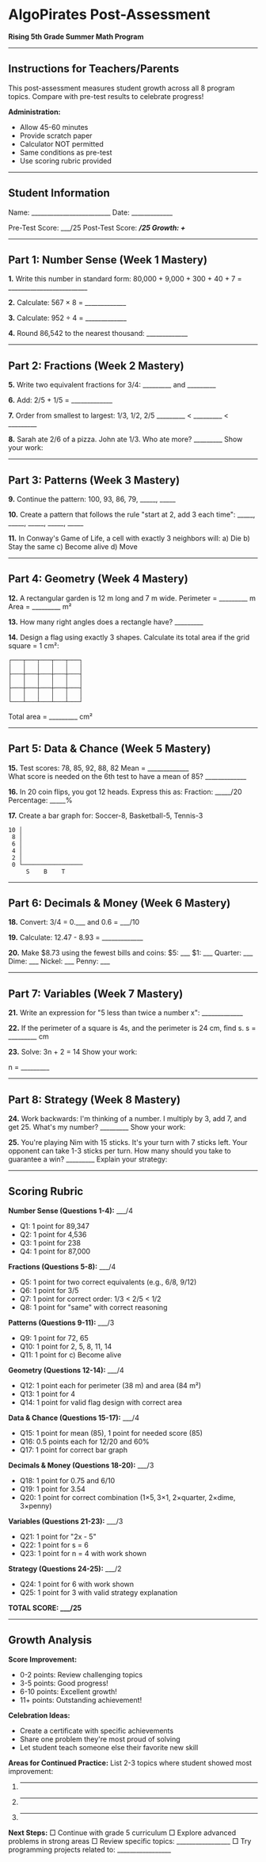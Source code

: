 # AlgoPirates Post-Assessment
**Rising 5th Grade Summer Math Program**

---

## Instructions for Teachers/Parents

This post-assessment measures student growth across all 8 program topics. Compare with pre-test results to celebrate progress!

**Administration:**
- Allow 45-60 minutes
- Provide scratch paper
- Calculator NOT permitted
- Same conditions as pre-test
- Use scoring rubric provided

---

## Student Information

Name: _________________________ Date: _____________

Pre-Test Score: ___/25    Post-Test Score: ___/25    Growth: +___

---

## Part 1: Number Sense (Week 1 Mastery)

**1.** Write this number in standard form: 
80,000 + 9,000 + 300 + 40 + 7 = _________________________

**2.** Calculate: 567 × 8 = _____________

**3.** Calculate: 952 ÷ 4 = _____________

**4.** Round 86,542 to the nearest thousand: _____________

---

## Part 2: Fractions (Week 2 Mastery)

**5.** Write two equivalent fractions for 3/4: _________ and _________

**6.** Add: 2/5 + 1/5 = _____________

**7.** Order from smallest to largest: 1/3, 1/2, 2/5
_________ < _________ < _________

**8.** Sarah ate 2/6 of a pizza. John ate 1/3. Who ate more? _________
Show your work:

---

## Part 3: Patterns (Week 3 Mastery)

**9.** Continue the pattern: 100, 93, 86, 79, _____, _____

**10.** Create a pattern that follows the rule "start at 2, add 3 each time":
_____, _____, _____, _____, _____

**11.** In Conway's Game of Life, a cell with exactly 3 neighbors will:
a) Die    b) Stay the same    c) Become alive    d) Move

---

## Part 4: Geometry (Week 4 Mastery)

**12.** A rectangular garden is 12 m long and 7 m wide.
Perimeter = _________ m    Area = _________ m²

**13.** How many right angles does a rectangle have? _________

**14.** Design a flag using exactly 3 shapes. Calculate its total area if the grid square = 1 cm²:
```
┌───┬───┬───┬───┬───┐
│   │   │   │   │   │
├───┼───┼───┼───┼───┤
│   │   │   │   │   │
├───┼───┼───┼───┼───┤
│   │   │   │   │   │
└───┴───┴───┴───┴───┘
```
Total area = _________ cm²

---

## Part 5: Data & Chance (Week 5 Mastery)

**15.** Test scores: 78, 85, 92, 88, 82
Mean = _____________    
What score is needed on the 6th test to have a mean of 85? _____________

**16.** In 20 coin flips, you got 12 heads. Express this as:
Fraction: _____/20    Percentage: _____%

**17.** Create a bar graph for: Soccer-8, Basketball-5, Tennis-3
```
10 │
 8 │
 6 │
 4 │
 2 │
 0 └─────────────────
     S    B    T
```

---

## Part 6: Decimals & Money (Week 6 Mastery)

**18.** Convert: 3/4 = 0.___    and    0.6 = ___/10

**19.** Calculate: 12.47 - 8.93 = _____________

**20.** Make $8.73 using the fewest bills and coins:
$5: ___  $1: ___  Quarter: ___  Dime: ___  Nickel: ___  Penny: ___

---

## Part 7: Variables (Week 7 Mastery)

**21.** Write an expression for "5 less than twice a number x": _____________

**22.** If the perimeter of a square is 4s, and the perimeter is 24 cm, find s.
s = _________ cm

**23.** Solve: 3n + 2 = 14
Show your work:


n = _________

---

## Part 8: Strategy (Week 8 Mastery)

**24.** Work backwards: I'm thinking of a number. I multiply by 3, add 7, and get 25.
What's my number? _________
Show your work:


**25.** You're playing Nim with 15 sticks. It's your turn with 7 sticks left.
Your opponent can take 1-3 sticks per turn. How many should you take to guarantee a win? _________
Explain your strategy:


---

## Scoring Rubric

**Number Sense (Questions 1-4):** ___/4
- Q1: 1 point for 89,347
- Q2: 1 point for 4,536
- Q3: 1 point for 238
- Q4: 1 point for 87,000

**Fractions (Questions 5-8):** ___/4
- Q5: 1 point for two correct equivalents (e.g., 6/8, 9/12)
- Q6: 1 point for 3/5
- Q7: 1 point for correct order: 1/3 < 2/5 < 1/2
- Q8: 1 point for "same" with correct reasoning

**Patterns (Questions 9-11):** ___/3
- Q9: 1 point for 72, 65
- Q10: 1 point for 2, 5, 8, 11, 14
- Q11: 1 point for c) Become alive

**Geometry (Questions 12-14):** ___/4
- Q12: 1 point each for perimeter (38 m) and area (84 m²)
- Q13: 1 point for 4
- Q14: 1 point for valid flag design with correct area

**Data & Chance (Questions 15-17):** ___/4
- Q15: 1 point for mean (85), 1 point for needed score (85)
- Q16: 0.5 points each for 12/20 and 60%
- Q17: 1 point for correct bar graph

**Decimals & Money (Questions 18-20):** ___/3
- Q18: 1 point for 0.75 and 6/10
- Q19: 1 point for 3.54
- Q20: 1 point for correct combination (1×$5, 3×$1, 2×quarter, 2×dime, 3×penny)

**Variables (Questions 21-23):** ___/3
- Q21: 1 point for "2x - 5"
- Q22: 1 point for s = 6
- Q23: 1 point for n = 4 with work shown

**Strategy (Questions 24-25):** ___/2
- Q24: 1 point for 6 with work shown
- Q25: 1 point for 3 with valid strategy explanation

**TOTAL SCORE: ___/25**

---

## Growth Analysis

**Score Improvement:**
- 0-2 points: Review challenging topics
- 3-5 points: Good progress!
- 6-10 points: Excellent growth!
- 11+ points: Outstanding achievement!

**Celebration Ideas:**
- Create a certificate with specific achievements
- Share one problem they're most proud of solving
- Let student teach someone else their favorite new skill

**Areas for Continued Practice:**
List 2-3 topics where student showed most improvement:
1. _________________________________
2. _________________________________
3. _________________________________

**Next Steps:**
□ Continue with grade 5 curriculum
□ Explore advanced problems in strong areas
□ Review specific topics: _________________
□ Try programming projects related to: _________________